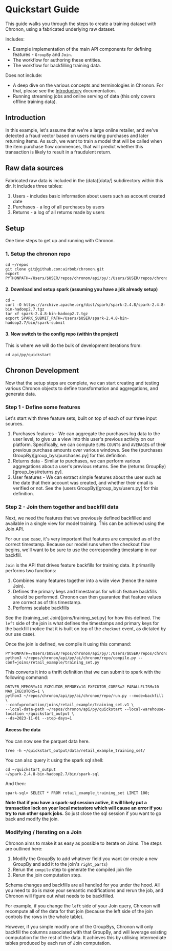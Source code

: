 # Quickstart Guide

This guide walks you through the steps to create a training dataset with Chronon, using a fabricated underlying raw dataset.

Includes:
- Example implementation of the main API components for defining features - `GroupBy` and `Join`.
- The workflow for authoring these entities.
- The workflow for backfilling training data.

Does not include:
- A deep dive on the various concepts and terminologies in Chronon. For that, please see the [Introductory](https://chronon-ai.pages.dev/Introduction) documentation.
- Running streaming jobs and online serving of data (this only covers offline training data).

## Introduction

In this example, let's assume that we're a large online retailer, and we've detected a fraud vector based on users making purchases and later returning items. As such, we want to train a model that will be called when the item purchase flow commences, that will predict whether this transaction is likely to result in a fraudulent return.

## Raw data sources

Fabricated raw data is included in the (data)[data/] subdirectory within this dir. It includes three tables:

1. Users - includes basic information about users such as account created date
2. Purchases - a log of all purchases by users
3. Returns - a log of all returns made by users

## Setup
One time steps to get up and running with Chronon.

### 1. Setup the chronon repo
```shell
cd ~/repos
git clone git@github.com:airbnb/chronon.git
export PYTHONPATH=/Users/$USER/repos/chronon/api/py/:/Users/$USER/repos/chronon/api/py/test/sample/:$PYTHONPATH
```

#### 2. Download and setup spark (assuming you have a jdk already setup)

```shell
cd ~
curl -O https://archive.apache.org/dist/spark/spark-2.4.8/spark-2.4.8-bin-hadoop2.7.tgz
tar xf spark-2.4.8-bin-hadoop2.7.tgz
export SPARK_SUBMIT_PATH=/Users/$USER/spark-2.4.8-bin-hadoop2.7/bin/spark-submit
```

#### 3. Now switch to the config repo (within the project)

This is where we will do the bulk of development iterations from:
```shell
cd api/py/quickstart
```

## Chronon Development

Now that the setup steps are complete, we can start creating and testing various Chronon objects to define transformation and aggregations, and generate data.

### Step 1 - Define some features

Let's start with three feature sets, built on top of each of our three input sources.

1. Purchases features - We can aggregate the purchases log data to the user level, to give us a view into this user's previous activity on our platform. Specifically, we can compute `SUM`s `COUNT`s and `AVERAGE`s of their previous purchase amounts over various windows. See the (purchases GroupBy)[group_bys/purchases.py] for this definition.
2. Returns data - Similar to purchases, we can perform various aggregations about a user's previous returns. See the (returns GroupBy)[group_bys/returns.py].
3. User features - We can extract simple features about the user such as the date that their account was created, and whether their email is verified or not. See the (users GroupBy)[group_bys/users.py] for this definition.

### Step 2 - Join them together and backfill data

Next, we need the features that we previously defined backfilled and available in a single view for model training. This can be achieved using the Join API.

For our use case, it's very important that features are computed as of the correct timestamp. Because our model runs when the checkout flow begins, we'll want to be sure to use the corresponding timestamp in our backfill.

`Join` is the API that drives feature backfills for training data. It primarilly performs two functions:

1. Combines many features together into a wide view (hence the name Join).
2. Defines the primary keys and timestamps for which feature backfills should be performed. Chronon can then guarantee that feature values are correct as of this timestamp.
3. Performs scalabe backfills

See the (training_set Join)[joins/training_set.py] for how this defined. The `left` side of the join is what defines the timestamps and primary keys for the backfill (notice that it is built on top of the `checkout` event, as dictated by our use case).

Once the join is defined, we compile it using this command:

```shell
PYTHONPATH=/Users/$USER/repos/chronon/api/py/:/Users/$USER/repos/chronon/api/py/test/sample/ python3 ~/repos/chronon/api/py/ai/chronon/repo/compile.py --conf=joins/retail_example/training_set.py
```

This converts it into a thrift definition that we can submit to spark with the following command:

```shell
DRIVER_MEMORY=1G EXECUTOR_MEMORY=1G EXECUTOR_CORES=2 PARALLELISM=10 MAX_EXECUTORS=1 \
python3 ~/repos/chronon/api/py/ai/chronon/repo/run.py --mode=backfill \
--conf=production/joins/retail_example/training_set.v1 \
--local-data-path ~/repos/chronon/api/py/quickstart --local-warehouse-location ~/quickstart_output \
--ds=2023-11-01 --step-days=1
```

#### Access the data
You can now see the parquet data here.
```shell
tree -h ~/quickstart_output/data/retail_example_training_set/
``` 

You can also query it using the spark sql shell:

```aidl
cd ~/quickstart_output 
~/spark-2.4.8-bin-hadoop2.7/bin/spark-sql
```

And then: 

```
spark-sql> SELECT * FROM retail_example_training_set LIMIT 100;
```

**Note that if you have a spark-sql session active, it will likely put a transaction lock on your local metastore which will cause an error if you try to run other spark jobs.** So just close the sql session if you want to go back and modify the join.

### Modifying / Iterating on a Join

Chronon aims to make it as easy as possible to iterate on Joins. The steps are outlined here:

1. Modify the GroupBy to add whatever field you want (or create a new GroupBy and add it to the join's `right_parts`)
2. Rerun the `compile` step to generate the compiled join file
3. Rerun the join computation step.

Schema changes and backfills are all handled for you under the hood. All you need to do is make your semantic modifications and rerun the job, and Chronon will figure out what needs to be backfilled.

For example, if you change the `left` side of your Join query, Chronon will recompute all of the data for that join (because the left side of the join controls the rows in the whole table).

However, if you simple modify one of the GroupBys, Chronon will only backfill the columns associated with that GroupBy, and will leverage existing computation for the rest of the data. It achieves this by utilising intermediate tables produced by each run of Join computation.

